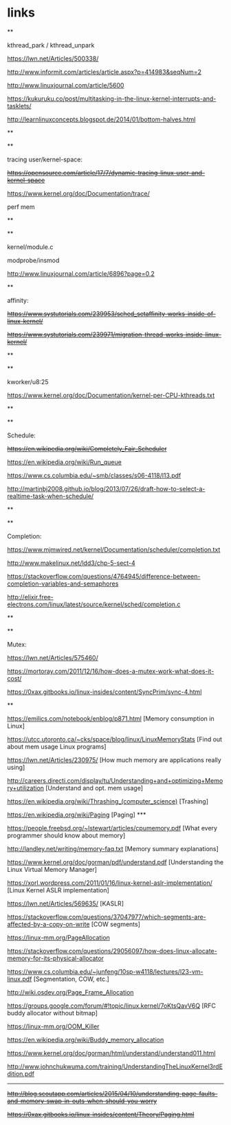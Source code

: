 # links

**

kthread_park / kthread_unpark

https://lwn.net/Articles/500338/

http://www.informit.com/articles/article.aspx?p=414983&seqNum=2

http://www.linuxjournal.com/article/5600

https://kukuruku.co/post/multitasking-in-the-linux-kernel-interrupts-and-tasklets/

http://learnlinuxconcepts.blogspot.de/2014/01/bottom-halves.html

**

**

tracing user/kernel-space:

<s>https://opensource.com/article/17/7/dynamic-tracing-linux-user-and-kernel-space</s>

https://www.kernel.org/doc/Documentation/trace/

perf mem

**

**

kernel/module.c

modprobe/insmod

http://www.linuxjournal.com/article/6896?page=0,2


**

affinity:

<s>https://www.systutorials.com/239953/sched_setaffinity-works-inside-of-linux-kernel/</s>

<s>https://www.systutorials.com/239971/migration-thread-works-inside-linux-kernel/</s>

**

** 

kworker/u8:25

https://www.kernel.org/doc/Documentation/kernel-per-CPU-kthreads.txt

**

**

Schedule:

<s>https://en.wikipedia.org/wiki/Completely_Fair_Scheduler</s>

https://en.wikipedia.org/wiki/Run_queue

https://www.cs.columbia.edu/~smb/classes/s06-4118/l13.pdf

http://martinbj2008.github.io/blog/2013/07/26/draft-how-to-select-a-realtime-task-when-schedule/

**

** 

Completion:

https://www.mjmwired.net/kernel/Documentation/scheduler/completion.txt

http://www.makelinux.net/ldd3/chp-5-sect-4

https://stackoverflow.com/questions/4764945/difference-between-completion-variables-and-semaphores

http://elixir.free-electrons.com/linux/latest/source/kernel/sched/completion.c

**

**

Mutex:

https://lwn.net/Articles/575460/

https://mortoray.com/2011/12/16/how-does-a-mutex-work-what-does-it-cost/

https://0xax.gitbooks.io/linux-insides/content/SyncPrim/sync-4.html

**


https://emilics.com/notebook/enblog/p871.html [Memory consumption in Linux]

https://utcc.utoronto.ca/~cks/space/blog/linux/LinuxMemoryStats [Find out about mem usage Linux programs]

https://lwn.net/Articles/230975/ [How much memory are applications really using]

http://careers.directi.com/display/tu/Understanding+and+optimizing+Memory+utilization [Understand and opt. mem usage]

https://en.wikipedia.org/wiki/Thrashing_(computer_science) [Trashing]

https://en.wikipedia.org/wiki/Paging [Paging] ***

https://people.freebsd.org/~lstewart/articles/cpumemory.pdf [What every programmer should know about memory]

http://landley.net/writing/memory-faq.txt [Memory summary explanations]

https://www.kernel.org/doc/gorman/pdf/understand.pdf [Understanding the Linux Virtual Memory Manager]

https://xorl.wordpress.com/2011/01/16/linux-kernel-aslr-implementation/ [Linux Kernel ASLR implementation]

https://lwn.net/Articles/569635/ [KASLR]

https://stackoverflow.com/questions/37047977/which-segments-are-affected-by-a-copy-on-write [COW segments]

https://linux-mm.org/PageAllocation

https://stackoverflow.com/questions/29056097/how-does-linux-allocate-memory-for-its-physical-allocator

https://www.cs.columbia.edu/~junfeng/10sp-w4118/lectures/l23-vm-linux.pdf [Segmentation, COW, etc.]

http://wiki.osdev.org/Page_Frame_Allocation

https://groups.google.com/forum/#!topic/linux.kernel/7oKtsQavV6Q [RFC buddy allocator without bitmap]

https://linux-mm.org/OOM_Killer

https://en.wikipedia.org/wiki/Buddy_memory_allocation

https://www.kernel.org/doc/gorman/html/understand/understand011.html

http://www.johnchukwuma.com/training/UnderstandingTheLinuxKernel3rdEdition.pdf



*****
<s>http://blog.scoutapp.com/articles/2015/04/10/understanding-page-faults-and-memory-swap-in-outs-when-should-you-worry</s>

<s>https://0xax.gitbooks.io/linux-insides/content/Theory/Paging.html</s>



